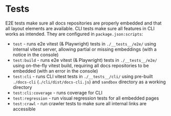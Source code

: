 # Tests

E2E tests make sure all docs repositories are properly embedded and that all layout elements are available. CLI tests
make sure all features in CLI works as intended. They are configured in `package.json:scripts`:

- `test` - runs e2e vitest (& Playwright) tests in `./__tests__/e2e/` using internal vitest server, allowing partial or
  missing embeddings (with a notice in the console)
- `test:build` - runs e2e vitest (& Playwright) tests in `./__tests__/e2e/` using on-the-fly vitest build, requiring all
  docs repositories to be embedded (with an error in the console)
- `test:cli` - runs CLI vitest tests in `./__tests__/cli/` using pre-built `./docs-cli` (`./cli/dist/docs-cli.js`)
  and `sandbox` directory as a working directory
- `test:cli:coverage` - runs coverage for CLI
- `test:regression` - run visual regression tests for all embedded pages
- `test:crawl` - run crawler tests to make sure all internal links are accessible